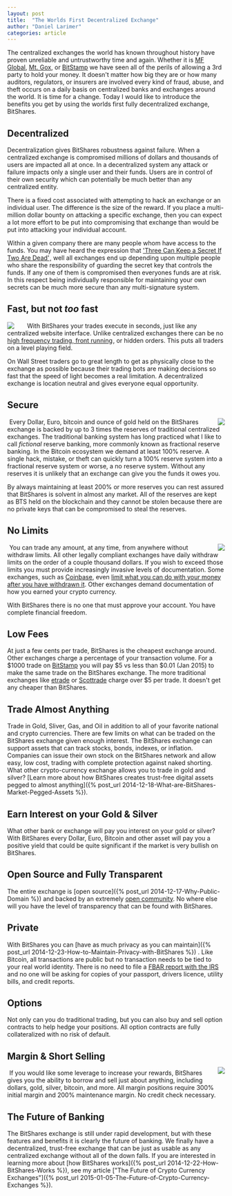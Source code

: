 ```yaml
---
layout: post
title:  "The Worlds First Decentralized Exchange"
author: "Daniel Larimer"
categories: article 
---
```

The centralized exchanges the world has known throughout history have proven unreliable and
untrustworthy time and again.  Whether it is [MF Global](http://www.forbes.com/sites/francinemckenna/2012/07/16/auditors-all-fall-down-pfgbest-and-mf-global-frauds-reveal-weak-watchdogs/), [Mt. Gox](http://www.wired.com/2014/03/bitcoin-exchange/), or [BitStamp](http://www.coindesk.com/bitstamp-claims-roughly-19000-btc-lost-hot-wallet-hack/) we have seen 
all of the perils of allowing a 3rd party to hold your money. It doesn't matter how
big they are or how many auditors, regulators, or insurers are involved every kind of fraud, 
abuse, and theft occurs on a daily basis on centralized banks and exchanges around the world.  It is time for a change. Today I would like to introduce the benefits you get by using the worlds first fully decentralized exchange, BitShares.

## Decentralized
Decentralization gives BitShares robustness against failure.  When a centralized exchange is
compromised millions of dollars and thousands of users are impacted all at once.  In a decentralized
system any attack or failure impacts only a single user and their funds.   Users are in control
of their own security which can potentially be much better than any centralized entity.

There is a fixed cost associated with attempting to hack an exchange or an individual user.  The difference
is the size of the reward.  If you place a multi-million dollar bounty on attacking a specific exchange,
then you can expect a lot more effort to be put into compromising that exchange than would be put into
attacking your individual account. 

Within a given company there are many people whom have access to the funds.   You may have heard the 
expression that <a href="http://www.amazon.com/gp/product/0818405147/ref=as_li_tl?ie=UTF8&camp=1789&creative=9325&creativeASIN=0818405147&linkCode=as2&tag=bytesblog-20&linkId=V77TRR4EGQNPGHBZ">'Three Can Keep a Secret If Two Are Dead'</a><img src="http://ir-na.amazon-adsystem.com/e/ir?t=bytesblog-20&l=as2&o=1&a=0818405147" width="1" height="1" border="0" alt="" style="border:none !important; margin:0px !important;" />, well all exchanges end up 
depending upon multiple people who share the responsibility of guarding the secret key that controls the funds.
If any one of them is compromised then everyones funds are at risk.  In this respect being individually responsible for maintaining your own secrets can be much more secure than any multi-signature system.   

## Fast, but not *too* fast  
<a href="http://www.amazon.com/gp/product/0692336907/ref=as_li_tl?ie=UTF8&camp=1789&creative=9325&creativeASIN=0692336907&linkCode=as2&tag=bytesblog-20&linkId=YQIEYFLMDGRYLXCU"><img style="float:left; margin-right:25px" border="0" src="http://ws-na.amazon-adsystem.com/widgets/q?_encoding=UTF8&ASIN=0692336907&Format=_SL250_&ID=AsinImage&MarketPlace=US&ServiceVersion=20070822&WS=1&tag=bytesblog-20" ></a><img src="http://ir-na.amazon-adsystem.com/e/ir?t=bytesblog-20&l=as2&o=1&a=0692336907" width="1" height="1" border="0" alt="" style="border:none !important; margin:0px !important;" />
With BitShares your trades execute in seconds, just like any centralized website interface.  Unlike centralized
exchanges there can be no <a href="http://www.amazon.com/gp/product/0692336907/ref=as_li_tl?ie=UTF8&camp=1789&creative=9325&creativeASIN=0692336907&linkCode=as2&tag=bytesblog-20&linkId=GUXSMMGYSBT6N3Q4">high frequency trading, front running</a><img src="http://ir-na.amazon-adsystem.com/e/ir?t=bytesblog-20&l=as2&o=1&a=0692336907" width="1" height="1" border="0" alt="" style="border:none !important; margin:0px !important;" />, or hidden orders.  This puts all traders on
a level playing field. 

On Wall Street traders go to great length to get as physically close to the exchange as possible because 
their trading bots are making decisions so fast that the speed of light becomes a real limitation. A
decentralized exchange is location neutral and gives everyone equal opportunity.

## Secure
<a href="http://www.amazon.com/gp/product/1933550287/ref=as_li_tl?ie=UTF8&camp=1789&creative=9325&creativeASIN=1933550287&linkCode=as2&tag=bytesblog-20&linkId=VR57AUJQOYH6E3NH"><img style="float:right;margin-left:25px" border="0" src="http://ws-na.amazon-adsystem.com/widgets/q?_encoding=UTF8&ASIN=1933550287&Format=_SL250_&ID=AsinImage&MarketPlace=US&ServiceVersion=20070822&WS=1&tag=bytesblog-20" ></a><img src="http://ir-na.amazon-adsystem.com/e/ir?t=bytesblog-20&l=as2&o=1&a=1933550287" width="1" height="1" border="0" alt="" style="border:none !important; margin:0px !important;" />
Every Dollar, Euro, bitcoin and ounce of gold held on the BitShares exchange is backed by up to 3 times the
reserves of traditional centralized exchanges.  The traditional banking system has long practiced what
I like to call *fictional* reserve banking, more commonly known as fractional reserve banking.  In the
Bitcoin ecosystem we demand at least 100% reserve. A single hack, mistake, or theft can quickly turn a
100% reserve system into a fractional reserve system or worse, a no reserve system.  Without any
reserves it is unlikely that an exchange can give you the funds it owes you.

By always maintaining at least 200% or more reserves you can rest assured that BitShares is
solvent in almost any market.  All of the reserves are kept as BTS held on the blockchain and they cannot
be stolen because there are no private keys that can be compromised to steal the reserves. 

## No Limits 
<a href="http://www.amazon.com/gp/product/1430261609/ref=as_li_tl?ie=UTF8&camp=1789&creative=9325&creativeASIN=1430261609&linkCode=as2&tag=bytesblog-20&linkId=5EZTBORIJVDZEVMS"><img style="float:right; margin-left: 25px" border="0" src="http://ws-na.amazon-adsystem.com/widgets/q?_encoding=UTF8&ASIN=1430261609&Format=_SL250_&ID=AsinImage&MarketPlace=US&ServiceVersion=20070822&WS=1&tag=bytesblog-20" ></a><img src="http://ir-na.amazon-adsystem.com/e/ir?t=bytesblog-20&l=as2&o=1&a=1430261609" width="1" height="1" border="0" alt="" style="border:none !important; margin:0px !important;" />
You can trade any amount, at any time, from anywhere without withdraw limits.  All other
legally compliant exchanges have daily withdraw limits on the order of a couple thousand dollars.  If you wish to
exceed those limits you must provide increasingly invasive levels of documentation.  Some exchanges, such as [Coinbase](http://coinbase.com),
even [limit what you can do with your money after you have withdrawn it](http://cointelegraph.com/news/112319/coinbase-case-demonstrate-the-pitfalls-of-regulatory-compliance).  Other exchanges demand documentation of
how you earned your crypto currency.  

With BitShares there is no one that must approve your account.  You have complete financial freedom.

## Low Fees 
At just a few cents per trade, BitShares is the cheapest exchange around.  Other exchanges charge a
percentage of your transaction volume.  For a $1000 trade on [BitStamp](https://bitstamp.net) you will pay $5 vs less than $0.01 (Jan 2015) to make the same trade on the BitShares exchange.   The more traditional exchanges like [etrade](https://etrade.com) or [Scottrade](https://scottrade.com) charge over $5 per
trade. It doesn't get any cheaper than BitShares.

## Trade Almost Anything
Trade in Gold, Sliver, Gas, and Oil in addition to all of your favorite national and crypto currencies.  There are
few limits on what can be traded on the BitShares exchange given enough interest.  The BitShares exchange can support
assets that can track stocks, bonds, indexes, or inflation.  Companies can issue their own stock on the BitShares network and allow easy, low cost, trading with complete protection against naked shorting.  What other crypto-currency exchange
allows you to trade in gold and silver?  [Learn more about how BitShares creates trust-free digital assets pegged to almost anything]({% post_url 2014-12-18-What-are-BitShares-Market-Pegged-Assets %}).

## Earn Interest on your Gold & Silver

What other bank or exchange will pay you interest on your gold or silver?  With BitShares every Dollar, Euro, Bitcoin and other asset will pay you a positive yield that could be quite significant if the market is very bullish on BitShares. 

## Open Source and Fully Transparent
The entire exchange is [open source]({% post_url 2014-12-17-Why-Public-Domain %}) and backed by an extremely [open community](https://bitsharestalk.org).  No where else will you have the level of transparency that can be found with BitShares.

## Private
With BitShares you can [have as much privacy as you can maintain]({% post_url 2014-12-23-How-to-Maintain-Privacy-with-BitShares %}) .  Like Bitcoin, all transactions are public but no transaction needs to be tied to your real world identity.  There is no need to file a [FBAR report with the IRS](http://www.irs.gov/Businesses/Small-Businesses-&-Self-Employed/Report-of-Foreign-Bank-and-Financial-Accounts-FBAR) and no one will be asking for copies of your passport, drivers licence, utility bills, and credit reports.   

## Options
Not only can you do traditional trading, but you can also buy and sell option contracts to help hedge your positions.   All option contracts are fully collateralized with no risk of default.  

## Margin &amp; Short Selling 
<a href="http://www.amazon.com/gp/product/0071759344/ref=as_li_tl?ie=UTF8&camp=1789&creative=9325&creativeASIN=0071759344&linkCode=as2&tag=bytesblog-20&linkId=V6KKPHIP5JXKJABW"><img style="float:right;margin-top:-5px;  margin-left:25px" border="0" src="http://ws-na.amazon-adsystem.com/widgets/q?_encoding=UTF8&ASIN=0071759344&Format=_SL160_&ID=AsinImage&MarketPlace=US&ServiceVersion=20070822&WS=1&tag=bytesblog-20" ></a><img src="http://ir-na.amazon-adsystem.com/e/ir?t=bytesblog-20&l=as2&o=1&a=0071759344" width="1" height="1" border="0" alt="" style="border:none !important; margin:0px !important;" />
If you would like some leverage to increase your rewards, BitShares gives you the ability to borrow and sell just about anything, including dollars, gold, silver, bitcoin, and more.   All margin positions require 300% initial margin and 200% maintenance margin.   No credit check necessary.

## The Future of Banking

The BitShares exchange is still under rapid development, but with these features and benefits it is clearly the future of banking.   We finally have a decentralized, trust-free exchange that can be just as usable as any centralized exchange without all of the down falls.  If you are interested in learning more about [how BitShares works]({% post_url 2014-12-22-How-BitShares-Works %}), see my article ["The Future of Crypto Currency Exchanges"]({% post_url 2015-01-05-The-Future-of-Crypto-Currency-Exchanges %}).




